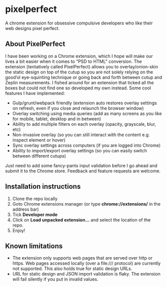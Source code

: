 # pixelperfect
A chrome extension for obsessive compulsive developers who like their web designs pixel perfect.

## About PixelPerfect
I have been working on a Chrome extension, which I hope will make our lives a bit easier when it comes to "PSD to HTML" conversion. The extension (tentatively called PixelPerfect) allows you to overlay/onion-skin the static design on top of the cutup so you are not solely relying on the good’ol eye-squinting technique or going back and forth between cutup and Zeplin measurements. I fished around for an extension that ticked all the boxes but could not find one so developed my own instead. Some cool features I have implemented:
*	Gulp/grunt/webpack friendly (extension auto restores overlay settings on refresh, even if you close and relaunch the browser window)
*	Overlay switching using media queries (add as many screens as you like for mobile, tablet, desktop and in between)
*	Ability to add multiple filters on each overlay (opacity, grayscale, blur, etc)
*	Non-invasive overlay (so you can still interact with the content e.g. inspect element or hover)
*	Sync overlay settings across computers (if you are logged into Chrome)
*	Ability to import/export overlay settings (so you can easily switch between different cutups)

Just need to add some fancy-pants input validation before I go ahead and submit it to the Chrome store. Feedback and feature requests are welcome.

## Installation instructions
1. Clone the repo locally
2. Goto Chrome extensions manager (or type **chrome://extensions/** in the address bar)
3. Tick **Developer mode**
4. Click on **Load unpacked extension...** and select the location of the repo.
5. Enjoy!

## Known limitations
* The extension only supports web pages that are served over http or https. Web pages accessed locally (over a file:/// protocol) are currently not supported. This also holds true for static design URLs. 
* URL for static design and JSON import validation is flaky. The extension will fail silently if you put in invalid values.  
